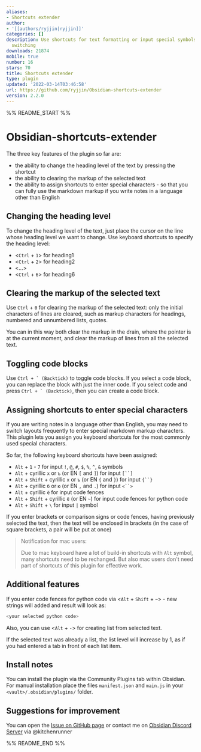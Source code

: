 ```yaml
---
aliases:
- Shortcuts extender
author:
- '[[authors/ryjjin|ryjjin]]'
categories: []
description: Use shortcuts for text formatting or input special symbols without language
  switching
downloads: 21874
mobile: true
number: 16
stars: 70
title: Shortcuts extender
type: plugin
updated: '2022-03-14T03:46:58'
url: https://github.com/ryjjin/Obsidian-shortcuts-extender
version: 2.2.0
---
```


%% README_START %%

# Obsidian-shortcuts-extender

The three key features of the plugin so far are:
- the ability to change the heading level of the text by pressing the shortcut
- the ability to clearing the markup of the selected text
- the ability to assign shortcuts to enter special characters - so that you can fully use the markdown markup if you write notes in a language other than English

## Сhanging the heading level

To change the heading level of the text, just place the cursor on the line whose heading level we want to change.
Use keyboard shortcuts to specify the heading level:
- <`Ctrl` + `1`> for heading1
- <`Ctrl` + `2`> for heading2
- <...>
- <`Ctrl` + `6`> for heading6

## Clearing the markup of the selected text

Use `Ctrl` + `0` for clearing the markup of the selected text: only the initial characters of lines are cleared, such as markup characters for headings, numbered and unnumbered lists, quotes.

You can in this way both clear the markup in the drain, where the pointer is at the current moment, and clear the markup of lines from all the selected text.

## Toggling code blocks

Use ``Ctrl + ` (Backtick)`` to toggle code blocks. If you select a code block, you can replace the block with just the inner code. If you select code and press ``Ctrl + ` (Backtick)``, then you can create a code block.

## Assigning shortcuts to enter special characters

If you are writing notes in a language other than English, you may need to switch layouts frequently to enter special markdown markup characters. This plugin lets you assign you keyboard shortcuts for the most commonly used special characters.

So far, the following keyboard shortcuts have been assigned:
- `Alt` + `1` - `7` for input `!`, `@`, `#`, `$`, `%`, `^`, `&` symbols
- `Alt` + cyrillic `х` or `ъ` (or EN `[` and `]`) for input `[``]`
- `Alt` + `Shift` + cyrillic `х` or `ъ` (or EN `{` and `}`) for input `{``}`
- `Alt` + cyrillic `б` or `ю` (or EN `,` and `.`) for input `<``>`
- `Alt` + cyrillic `ё` for input code fences
- `Alt` + `Shift` + cyrillic `ё` (or EN `~`) for input code fences for python code
- `Alt` + `Shift` + `\` for input `|` symbol

If you enter brackets or comparison signs or code fences, having previously selected the text, then the text will be enclosed in brackets (in the case of square brackets, a pair will be put at once)

> Notification for mac users:
>
> Due to mac keyboard have a lot of build-in shortcuts with `Alt` symbol, many shortcuts need to be rechanged. But also mac users don't need part of shortcuts of this plugin for effective work.

## Additional features

If you enter code fences for python code via <`Alt` + `Shift` + `~`> - new strings will added and result will look as:

```py
<your selected python code>
```

Also, you can use <`Alt` + `-`> for creating list from selected text.

If the selected text was already a list, the list level will increase by 1, as if you had entered a tab in front of each list item.


## Install notes

You can install the plugin via the Community Plugins tab within Obsidian.
For manual installation place the files `manifest.json` and `main.js` in your `<vault>/.obsidian/plugins/` folder.

## Suggestions for improvement

You can open the [Issue on GitHub page](https://github.com/ryjjin/Obsidian-shortcuts-extender/issues) or contact me on [Obsidian Discord Server](https://discord.com/?utm_source=Discord%20Widget&utm_medium=Logo) via @kitchenrunner


%% README_END %%